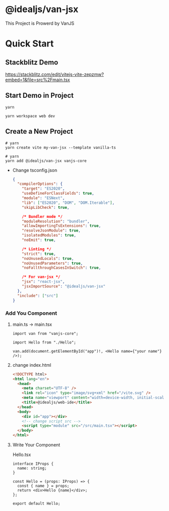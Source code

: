 # @idealjs/van-jsx

This Project is Prowerd by VanJS

# Quick Start

## Stackblitz Demo

https://stackblitz.com/edit/vitejs-vite-zepzmw?embed=1&file=src%2Fmain.tsx

## Start Demo in Project

```
yarn
```

```
yarn workspace web dev
```

## Create a New Project

```
# yarn
yarn create vite my-van-jsx --template vanilla-ts
```

```
# yarn
yarn add @idealjs/van-jsx vanjs-core
```

- Change tsconfig.json

  ```json
  {
    "compilerOptions": {
      "target": "ES2020",
      "useDefineForClassFields": true,
      "module": "ESNext",
      "lib": ["ES2020", "DOM", "DOM.Iterable"],
      "skipLibCheck": true,

      /* Bundler mode */
      "moduleResolution": "bundler",
      "allowImportingTsExtensions": true,
      "resolveJsonModule": true,
      "isolatedModules": true,
      "noEmit": true,

      /* Linting */
      "strict": true,
      "noUnusedLocals": true,
      "noUnusedParameters": true,
      "noFallthroughCasesInSwitch": true,

      /* For van-jsx */
      "jsx": "react-jsx",
      "jsxImportSource": "@idealjs/van-jsx"
    },
    "include": ["src"]
  }
  ```

### Add You Component

1.  main.ts -> main.tsx

    ```tsx
    import van from "vanjs-core";

    import Hello from "./Hello";

    van.add(document.getElementById("app")!, <Hello name={"your name"} />);
    ```

2.  change index.html

    ```html
    <!DOCTYPE html>
    <html lang="en">
      <head>
        <meta charset="UTF-8" />
        <link rel="icon" type="image/svg+xml" href="/vite.svg" />
        <meta name="viewport" content="width=device-width, initial-scale=1.0" />
        <title>@idealjs/web-ide</title>
      </head>
      <body>
        <div id="app"></div>
        <!-- change script src -->
        <script type="module" src="/src/main.tsx"></script>
      </body>
    </html>
    ```

3.  Write Your Component

    Hello.tsx

    ```tsx
    interface IProps {
      name: string;
    }

    const Hello = (props: IProps) => {
      const { name } = props;
      return <div>Hello {name}</div>;
    };

    export default Hello;
    ```
